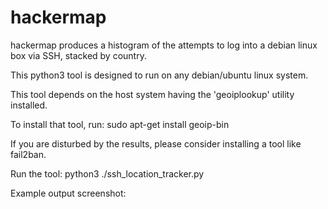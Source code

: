 # hackermap
hackermap produces a histogram of the attempts to log into a debian linux box via SSH, stacked by country.

This python3 tool is designed to run on any debian/ubuntu linux system.

This tool depends on the host system having the 'geoiplookup' utility installed.

To install that tool, run:  sudo apt-get install geoip-bin

If you are disturbed by the results, please consider installing a tool like
fail2ban.

Run the tool:  python3 ./ssh_location_tracker.py

Example output screenshot:
